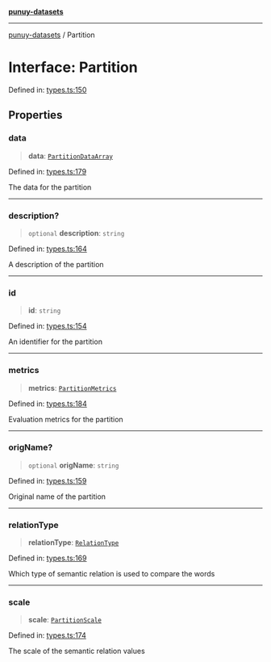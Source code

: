 [**punuy-datasets**](../README.md)

***

[punuy-datasets](../README.md) / Partition

# Interface: Partition

Defined in: [types.ts:150](https://github.com/andrefs/punuy-datasets/blob/787691dcbfa7a942b4108ef8713ee9b9f75c4289/src/lib/types.ts#L150)

## Properties

### data

> **data**: [`PartitionDataArray`](../type-aliases/PartitionDataArray.md)

Defined in: [types.ts:179](https://github.com/andrefs/punuy-datasets/blob/787691dcbfa7a942b4108ef8713ee9b9f75c4289/src/lib/types.ts#L179)

The data for the partition

***

### description?

> `optional` **description**: `string`

Defined in: [types.ts:164](https://github.com/andrefs/punuy-datasets/blob/787691dcbfa7a942b4108ef8713ee9b9f75c4289/src/lib/types.ts#L164)

A description of the partition

***

### id

> **id**: `string`

Defined in: [types.ts:154](https://github.com/andrefs/punuy-datasets/blob/787691dcbfa7a942b4108ef8713ee9b9f75c4289/src/lib/types.ts#L154)

An identifier for the partition

***

### metrics

> **metrics**: [`PartitionMetrics`](../type-aliases/PartitionMetrics.md)

Defined in: [types.ts:184](https://github.com/andrefs/punuy-datasets/blob/787691dcbfa7a942b4108ef8713ee9b9f75c4289/src/lib/types.ts#L184)

Evaluation metrics for the partition

***

### origName?

> `optional` **origName**: `string`

Defined in: [types.ts:159](https://github.com/andrefs/punuy-datasets/blob/787691dcbfa7a942b4108ef8713ee9b9f75c4289/src/lib/types.ts#L159)

Original name of the partition

***

### relationType

> **relationType**: [`RelationType`](../type-aliases/RelationType.md)

Defined in: [types.ts:169](https://github.com/andrefs/punuy-datasets/blob/787691dcbfa7a942b4108ef8713ee9b9f75c4289/src/lib/types.ts#L169)

Which type of semantic relation is used to compare the words

***

### scale

> **scale**: [`PartitionScale`](../type-aliases/PartitionScale.md)

Defined in: [types.ts:174](https://github.com/andrefs/punuy-datasets/blob/787691dcbfa7a942b4108ef8713ee9b9f75c4289/src/lib/types.ts#L174)

The scale of the semantic relation values
